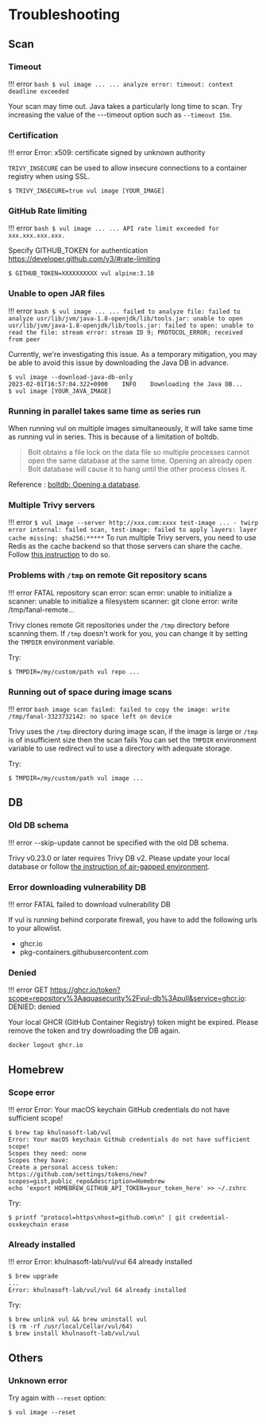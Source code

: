 # Troubleshooting

## Scan
### Timeout

!!! error
    ``` bash
    $ vul image ...
    ...
    analyze error: timeout: context deadline exceeded
    ```

Your scan may time out. Java takes a particularly long time to scan. Try increasing the value of the ---timeout option such as `--timeout 15m`.

### Certification

!!! error
    Error: x509: certificate signed by unknown authority

`TRIVY_INSECURE` can be used to allow insecure connections to a container registry when using SSL.

```
$ TRIVY_INSECURE=true vul image [YOUR_IMAGE]
```

### GitHub Rate limiting

!!! error
    ``` bash
    $ vul image ...
    ...
    API rate limit exceeded for xxx.xxx.xxx.xxx.
    ```

Specify GITHUB_TOKEN for authentication
https://developer.github.com/v3/#rate-limiting

```
$ GITHUB_TOKEN=XXXXXXXXXX vul alpine:3.10
```

### Unable to open JAR files

!!! error
    ``` bash
    $ vul image ...
    ...
    failed to analyze file: failed to analyze usr/lib/jvm/java-1.8-openjdk/lib/tools.jar: unable to open usr/lib/jvm/java-1.8-openjdk/lib/tools.jar: failed to open: unable to read the file: stream error: stream ID 9; PROTOCOL_ERROR; received from peer
    ```

Currently, we're investigating this issue. As a temporary mitigation, you may be able to avoid this issue by downloading the Java DB in advance.

```shell
$ vul image --download-java-db-only
2023-02-01T16:57:04.322+0900    INFO    Downloading the Java DB...
$ vul image [YOUR_JAVA_IMAGE]
```

### Running in parallel takes same time as series run
When running vul on multiple images simultaneously, it will take same time as running vul in series.
This is because of a limitation of boltdb.
> Bolt obtains a file lock on the data file so multiple processes cannot open the same database at the same time. Opening an already open Bolt database will cause it to hang until the other process closes it.

Reference : [boltdb: Opening a database][boltdb].

[boltdb]: https://github.com/boltdb/bolt#opening-a-database

### Multiple Trivy servers

!!! error
    ```
    $ vul image --server http://xxx.com:xxxx test-image
    ...
    - twirp error internal: failed scan, test-image: failed to apply layers: layer cache missing: sha256:*****
    ```
To run multiple Trivy servers, you need to use Redis as the cache backend so that those servers can share the cache. 
Follow [this instruction][redis-cache] to do so.


### Problems with `/tmp` on remote Git repository scans

!!! error
    FATAL repository scan error: scan error: unable to initialize a scanner: unable to initialize a filesystem scanner: git clone error: write /tmp/fanal-remote...

Trivy clones remote Git repositories under the `/tmp` directory before scanning them. If `/tmp` doesn't work for you, you can change it by setting the `TMPDIR` environment variable.

Try:

```
$ TMPDIR=/my/custom/path vul repo ...
```

### Running out of space during image scans

!!! error
    ``` bash
    image scan failed:
    failed to copy the image:
    write /tmp/fanal-3323732142: no space left on device
    ```

Trivy uses the `/tmp` directory during image scan, if the image is large or `/tmp` is of insufficient size then the scan fails You can set the `TMPDIR` environment variable to use redirect vul to use a directory with adequate storage.

Try:

```
$ TMPDIR=/my/custom/path vul image ...
```

## DB
### Old DB schema

!!! error
    --skip-update cannot be specified with the old DB schema.

Trivy v0.23.0 or later requires Trivy DB v2. Please update your local database or follow [the instruction of air-gapped environment][air-gapped].

### Error downloading vulnerability DB

!!! error
    FATAL failed to download vulnerability DB

If vul is running behind corporate firewall, you have to add the following urls to your allowlist.

- ghcr.io
- pkg-containers.githubusercontent.com

### Denied

!!! error
    GET https://ghcr.io/token?scope=repository%3Aaquasecurity%2Fvul-db%3Apull&service=ghcr.io: DENIED: denied

Your local GHCR (GitHub Container Registry) token might be expired.
Please remove the token and try downloading the DB again.

```shell
docker logout ghcr.io
```


## Homebrew
### Scope error
!!! error
    Error: Your macOS keychain GitHub credentials do not have sufficient scope!

```
$ brew tap khulnasoft-lab/vul
Error: Your macOS keychain GitHub credentials do not have sufficient scope!
Scopes they need: none
Scopes they have:
Create a personal access token:
https://github.com/settings/tokens/new?scopes=gist,public_repo&description=Homebrew
echo 'export HOMEBREW_GITHUB_API_TOKEN=your_token_here' >> ~/.zshrc
```

Try:

```
$ printf "protocol=https\nhost=github.com\n" | git credential-osxkeychain erase
```

### Already installed
!!! error
    Error: khulnasoft-lab/vul/vul 64 already installed

```
$ brew upgrade
...
Error: khulnasoft-lab/vul/vul 64 already installed
```

Try:

```
$ brew unlink vul && brew uninstall vul
($ rm -rf /usr/local/Cellar/vul/64)
$ brew install khulnasoft-lab/vul/vul
```


## Others
### Unknown error

Try again with `--reset` option:

```
$ vul image --reset
```

[air-gapped]: ../advanced/air-gap.md
[redis-cache]: ../../vulnerability/examples/cache/#cache-backend
